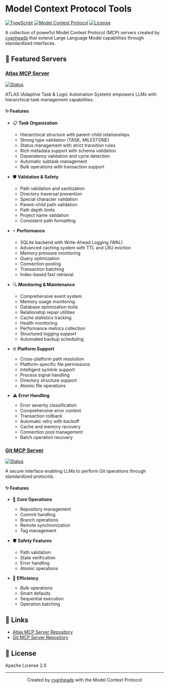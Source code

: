 # Model Context Protocol Tools

[![TypeScript](https://img.shields.io/badge/TypeScript-5.3-blue.svg)](https://www.typescriptlang.org/)
[![Model Context Protocol](https://img.shields.io/badge/MCP-1.0.4-green.svg)](https://modelcontextprotocol.io/)
[![License](https://img.shields.io/badge/License-Apache%202.0-blue.svg)](https://opensource.org/licenses/Apache-2.0)

A collection of powerful Model Context Protocol (MCP) servers created by [cyanheads](https://github.com/cyanheads) that extend Large Language Model capabilities through standardized interfaces.

## 🌟 Featured Servers

### [Atlas MCP Server](https://github.com/cyanheads/atlas-mcp-server)

[![Status](https://img.shields.io/badge/Status-Stable-green.svg)]()

ATLAS (Adaptive Task & Logic Automation System) empowers LLMs with hierarchical task management capabilities.

#### ✨ Features

- 📋 **Task Organization**
  - Hierarchical structure with parent-child relationships
  - Strong type validation (TASK, MILESTONE)
  - Status management with strict transition rules
  - Rich metadata support with schema validation
  - Dependency validation and cycle detection
  - Automatic subtask management
  - Bulk operations with transaction support

- 🛡️ **Validation & Safety**
  - Path validation and sanitization
  - Directory traversal prevention
  - Special character validation
  - Parent-child path validation
  - Path depth limits
  - Project name validation
  - Consistent path formatting

- ⚡ **Performance**
  - SQLite backend with Write-Ahead Logging (WAL)
  - Advanced caching system with TTL and LRU eviction
  - Memory pressure monitoring
  - Query optimization
  - Connection pooling
  - Transaction batching
  - Index-based fast retrieval

- 🔍 **Monitoring & Maintenance**
  - Comprehensive event system
  - Memory usage monitoring
  - Database optimization tools
  - Relationship repair utilities
  - Cache statistics tracking
  - Health monitoring
  - Performance metrics collection
  - Structured logging support
  - Automated backup scheduling

- 🌐 **Platform Support**
  - Cross-platform path resolution
  - Platform-specific file permissions
  - Intelligent symlink support
  - Process signal handling
  - Directory structure support
  - Atomic file operations

- ⚠️ **Error Handling**
  - Error severity classification
  - Comprehensive error context
  - Transaction rollback
  - Automatic retry with backoff
  - Cache and memory recovery
  - Connection pool management
  - Batch operation recovery

### [Git MCP Server](https://github.com/cyanheads/git-mcp-server)

[![Status](https://img.shields.io/badge/Status-Beta-orange.svg)]()

A secure interface enabling LLMs to perform Git operations through standardized protocols.

#### ✨ Features

- 🔄 **Core Operations**
  - Repository management
  - Commit handling
  - Branch operations
  - Remote synchronization
  - Tag management

- 🛡️ **Safety Features**
  - Path validation
  - State verification
  - Error handling
  - Atomic operations

- 🚀 **Efficiency**
  - Bulk operations
  - Smart defaults
  - Sequential execution
  - Operation batching

## 🔗 Links

- [Atlas MCP Server Repository](https://github.com/cyanheads/atlas-mcp-server)
- [Git MCP Server Repository](https://github.com/cyanheads/git-mcp-server)

## 📄 License

Apache License 2.0

---

<div align="center">
Created by <a href="https://github.com/cyanheads">cyanheads</a> with the Model Context Protocol
</div>

